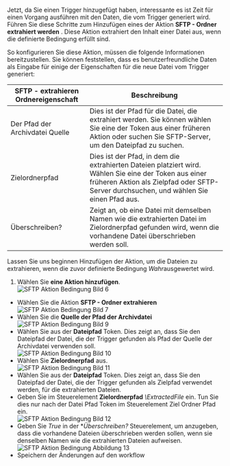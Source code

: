 Jetzt, da Sie einen Trigger hinzugefügt haben, interessante es ist Zeit für einen Vorgang ausführen mit den Daten, die vom Trigger generiert wird. Führen Sie diese Schritte zum Hinzufügen eines der Aktion **SFTP - Ordner extrahiert werden** . Diese Aktion extrahiert den Inhalt einer Datei aus, wenn die definierte Bedingung erfüllt sind. 

So konfigurieren Sie diese Aktion, müssen die folgende Informationen bereitzustellen. Sie können feststellen, dass es benutzerfreundliche Daten als Eingabe für einige der Eigenschaften für die neue Datei vom Trigger generiert:

|SFTP - extrahieren Ordnereigenschaft|Beschreibung|
|---|---|
|Der Pfad der Archivdatei Quelle|Dies ist der Pfad für die Datei, die extrahiert werden. Sie können wählen Sie eine der Token aus einer früheren Aktion oder suchen Sie SFTP-Server, um den Dateipfad zu suchen.|
|Zielordnerpfad|Dies ist der Pfad, in dem die extrahierten Dateien platziert wird. Wählen Sie eine der Token aus einer früheren Aktion als Zielpfad oder SFTP-Server durchsuchen, und wählen Sie einen Pfad aus.|
|Überschreiben?|Zeigt an, ob eine Datei mit demselben Namen wie die extrahierten Datei im Zielordnerpfad gefunden wird, wenn die vorhandene Datei überschrieben werden soll.|

Lassen Sie uns beginnen Hinzufügen der Aktion, um die Dateien zu extrahieren, wenn die zuvor definierte Bedingung *Wahr*ausgewertet wird. 

1. Wählen Sie **eine Aktion hinzufügen**.        
![SFTP Aktion Bedingung Bild 6](./media/connectors-create-api-sftp/condition-6.png)   
- Wählen Sie die Aktion **SFTP - Ordner extrahieren**      
![SFTP Aktion Bedingung Bild 7](./media/connectors-create-api-sftp/condition-7.png)   
- Wählen Sie die **Quelle der Pfad der Archivdatei**              
![SFTP Aktion Bedingung Bild 9](./media/connectors-create-api-sftp/condition-9.png)   
- Wählen Sie aus der **Dateipfad** Token. Dies zeigt an, dass Sie den Dateipfad der Datei, die der Trigger gefunden als Pfad der Quelle der Archivdatei verwenden soll.           
![SFTP Aktion Bedingung Bild 10](./media/connectors-create-api-sftp/condition-10.png)   
- Wählen Sie **Zielordnerpfad** aus.           
![SFTP Aktion Bedingung Bild 11](./media/connectors-create-api-sftp/condition-11.png)   
- Wählen Sie aus der **Dateipfad** Token. Dies zeigt an, dass Sie den Dateipfad der Datei, die der Trigger gefunden als Zielpfad verwendet werden, für die extrahierten Dateien.   
- Geben Sie im Steuerelement **Zielordnerpfad** *\ExtractedFile* ein. Tun Sie dies nur nach der Datei Pfad Token im Steuerelement Ziel Ordner Pfad ein.         
![SFTP Aktion Bedingung Bild 12](./media/connectors-create-api-sftp/condition-12.png)   
- Geben Sie *True* in der **Überschreiben?* Steuerelement, um anzugeben, dass die vorhandene Dateien überschrieben werden sollen, wenn sie denselben Namen wie die extrahierten Dateien aufweisen.      
![SFTP Aktion Bedingung Abbildung 13](./media/connectors-create-api-sftp/condition-13.png)   
- Speichern der Änderungen auf den workflow  
